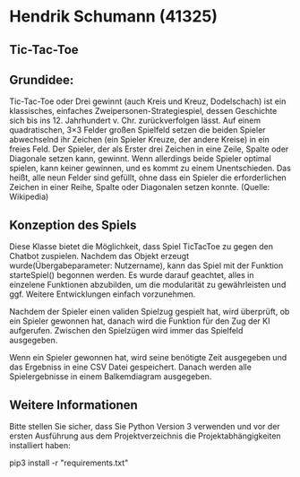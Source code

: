 # Hendrik Schumann (41325) 

## Tic-Tac-Toe 

## Grundidee:

Tic-Tac-Toe oder Drei gewinnt (auch Kreis und Kreuz, Dodelschach) ist ein klassisches, 
einfaches Zweipersonen-Strategiespiel, dessen Geschichte sich bis ins 12. Jahrhundert v. Chr. zurückverfolgen lässt.
Auf einem quadratischen, 3×3 Felder großen Spielfeld setzen die beiden Spieler abwechselnd ihr Zeichen (ein Spieler Kreuze, der andere Kreise) 
in ein freies Feld. Der Spieler, der als Erster drei Zeichen in eine Zeile, 
Spalte oder Diagonale setzen kann, gewinnt. Wenn allerdings beide Spieler optimal spielen, kann keiner gewinnen, 
und es kommt zu einem Unentschieden. Das heißt, alle neun Felder sind gefüllt, ohne dass ein Spieler die erforderlichen Zeichen in einer Reihe, 
Spalte oder Diagonalen setzen konnte. (Quelle: Wikipedia)



## Konzeption des Spiels ##

Diese Klasse bietet die Möglichkeit, dass Spiel TicTacToe zu gegen den Chatbot zuspielen. Nachdem das Objekt erzeugt wurde(Übergabeparameter: Nutzername), kann das Spiel mit der Funktion  starteSpiel() begonnen werden. 
Es wurde darauf geachtet, alles in einzelene Funktionen  abzubilden, um die modularität zu gewährleisten und ggf. Weitere Entwicklungen einfach vorzunehmen.

Nachdem der Spieler einen validen Spielzug gespielt hat, wird überprüft, ob ein Spieler gewonnen hat, danach wird die Funktion für den Zug der KI aufgerufen. Zwischen den Spielzügen wird immer das Spielfeld ausgegeben.

Wenn ein Spieler gewonnen hat, wird seine benötigte Zeit ausgegeben und das Ergebniss in eine CSV Datei gespeichert. Danach werden alle Spielergebnisse in einem Balkemdiagram ausgegeben.

## Weitere Informationen 

Bitte stellen Sie sicher, dass Sie Python Version 3 verwenden und vor der ersten Ausführung aus dem Projektverzeichnis die Projektabhängigkeiten installiert haben:

pip3 install -r "requirements.txt"



